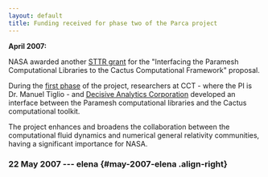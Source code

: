 ```yaml
---
layout: default
title: Funding received for phase two of the Parca project
---
```

**April 2007:**

NASA awarded another [STTR
grant](http://www.sbir.nasa.gov/SBIR/abstracts/05/sttr/phase2/STTR-05-2-T4.02-9864.html)
for the \"Interfacing the Paramesh Computational Libraries to the Cactus
Computational Framework\" proposal.

During the [first phase](/media/news/Paramesh) of the project,
researchers at CCT - where the PI is Dr. Manuel Tiglio - and [Decisive
Analytics Corporation](http://www.dac.us/) developed an interface
between the Paramesh computational libraries and the Cactus
computational toolkit.

The project enhances and broadens the collaboration between the
computational fluid dynamics and numerical general relativity
communities, having a significant importance for NASA.

### 22 May 2007 --- elena {#may-2007-elena .align-right}
